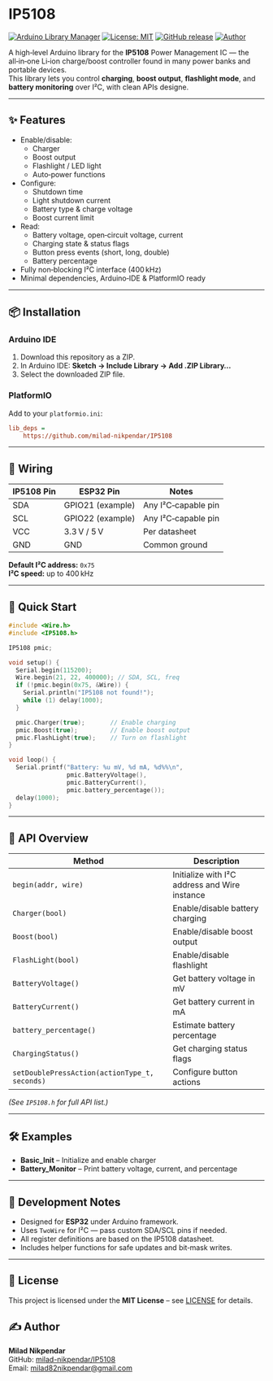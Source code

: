 # IP5108

[![Arduino Library Manager](https://img.shields.io/badge/Arduino-Library_Manager-00979D.svg?logo=arduino&logoColor=white)](https://docs.arduino.cc/libraries/IP5108/)
[![License: MIT](https://img.shields.io/badge/License-MIT-yellow.svg)](https://opensource.org/licenses/MIT)
[![GitHub release](https://img.shields.io/github/v/release/milad-nikpendar/IP5108)](https://github.com/milad-nikpendar/IP5108/releases)
[![Author](https://img.shields.io/badge/Author-milad--nikpendar-blueviolet)](https://github.com/milad-nikpendar)

A high‑level Arduino library for the **IP5108** Power Management IC — the all‑in‑one Li‑ion charge/boost controller found in many power banks and portable devices.  
This library lets you control **charging**, **boost output**, **flashlight mode**, and **battery monitoring** over I²C, with clean APIs designe.

---

## ✨ Features

- Enable/disable:
  - Charger
  - Boost output
  - Flashlight / LED light
  - Auto‑power functions
- Configure:
  - Shutdown time
  - Light shutdown current
  - Battery type & charge voltage
  - Boost current limit
- Read:
  - Battery voltage, open‑circuit voltage, current
  - Charging state & status flags
  - Button press events (short, long, double)
  - Battery percentage
- Fully non‑blocking I²C interface (400 kHz)
- Minimal dependencies, Arduino‑IDE & PlatformIO ready

---

## 📦 Installation

### Arduino IDE
1. Download this repository as a ZIP.
2. In Arduino IDE: **Sketch → Include Library → Add .ZIP Library…**
3. Select the downloaded ZIP file.

### PlatformIO
Add to your `platformio.ini`:
```ini
lib_deps =
    https://github.com/milad-nikpendar/IP5108
```

---

## 🔌 Wiring

| IP5108 Pin | ESP32 Pin | Notes |
|------------|-------------------|-------|
| SDA        | GPIO21 (example)  | Any I²C‑capable pin |
| SCL        | GPIO22 (example)  | Any I²C‑capable pin |
| VCC        | 3.3 V / 5 V       | Per datasheet |
| GND        | GND               | Common ground |

**Default I²C address:** `0x75`  
**I²C speed:** up to 400 kHz

---

## 🚀 Quick Start

```cpp
#include <Wire.h>
#include <IP5108.h>

IP5108 pmic;

void setup() {
  Serial.begin(115200);
  Wire.begin(21, 22, 400000); // SDA, SCL, freq
  if (!pmic.begin(0x75, &Wire)) {
    Serial.println("IP5108 not found!");
    while (1) delay(1000);
  }

  pmic.Charger(true);       // Enable charging
  pmic.Boost(true);         // Enable boost output
  pmic.FlashLight(true);    // Turn on flashlight
}

void loop() {
  Serial.printf("Battery: %u mV, %d mA, %d%%\n",
                pmic.BatteryVoltage(),
                pmic.BatteryCurrent(),
                pmic.battery_percentage());
  delay(1000);
}
```

---

## 📖 API Overview

| Method | Description |
|--------|-------------|
| `begin(addr, wire)` | Initialize with I²C address and Wire instance |
| `Charger(bool)` | Enable/disable battery charging |
| `Boost(bool)` | Enable/disable boost output |
| `FlashLight(bool)` | Enable/disable flashlight |
| `BatteryVoltage()` | Get battery voltage in mV |
| `BatteryCurrent()` | Get battery current in mA |
| `battery_percentage()` | Estimate battery percentage |
| `ChargingStatus()` | Get charging status flags |
| `setDoublePressAction(actionType_t, seconds)` | Configure button actions |

*(See `IP5108.h` for full API list.)*

---

## 🛠 Examples

- **Basic_Init** – Initialize and enable charger
- **Battery_Monitor** – Print battery voltage, current, and percentage

---

## 🧰 Development Notes

- Designed for **ESP32** under Arduino framework.
- Uses `TwoWire` for I²C — pass custom SDA/SCL pins if needed.
- All register definitions are based on the IP5108 datasheet.
- Includes helper functions for safe updates and bit‑mask writes.

---

## 🧾 License

This project is licensed under the **MIT License** – see [LICENSE](LICENSE) for details.

## ✍️ Author

**Milad Nikpendar**  
GitHub: [milad-nikpendar/IP5108](https://github.com/milad-nikpendar/IP5108)  
Email: milad82nikpendar@gmail.com  
